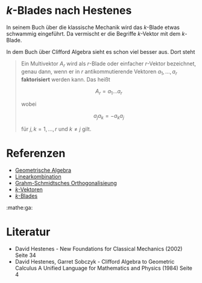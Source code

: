 # $k$-Blades nach Hestenes

In seinem Buch über die klassische Mechanik wird das $k$-Blade etwas schwammig
eingeführt. Da vermischt er die Begriffe $k$-Vektor mit dem $k$-Blade.

In dem Buch über Clifford Algebra sieht es schon viel besser aus. Dort steht

> Ein Multivektor $A_r$ wird als $r$-Blade oder einfacher $r$-Vektor
> bezeichnet, genau dann, wenn er in $r$ antikommutierende Vektoren
> $a_1,...,a_r$ **faktorisiert** werden kann. Das heißt
> 
> $$
> A_r=a_1...a_r
> $$
> 
> wobei
> 
> $$
> a_ja_k=-a_ka_j
> $$
> 
> für $j,k=1,...,r$ und $k\neq j$ gilt.

# Referenzen

- [Geometrische Algebra](f35d.md)
- [Linearkombination](yjez.md)
- [Grahm-Schmidtsches Orthogonalisieung](zju4.md)
- [$k$-Vektoren](93t3.md)
- [$k$-Blades](kikd.md)

:mathe:ga:

# Literatur

- David Hestenes - New Foundations for Classical Mechanics (2002) Seite 34
- David Hestenes, Garret Sobczyk - Clifford Algebra to Geometric Calculus A
  Unified Language for Mathematics and Physics (1984) Seite 4
